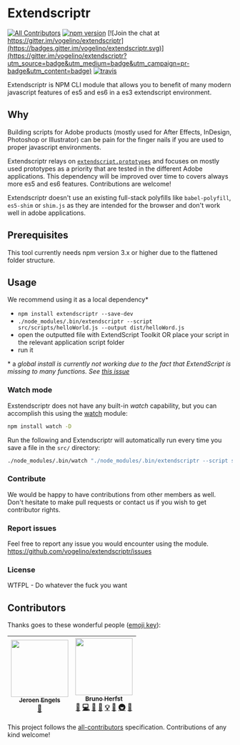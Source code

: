 # Extendscriptr  

[![All Contributors](https://img.shields.io/badge/all_contributors-2-orange.svg?style=flat-square)](#contributors)
[![npm version](https://badge.fury.io/js/extendscriptr.svg)](https://badge.fury.io/js/extendscriptr) [![Join the chat at https://gitter.im/vogelino/extendscriptr](https://badges.gitter.im/vogelino/extendscriptr.svg)](https://gitter.im/vogelino/extendscriptr?utm_source=badge&utm_medium=badge&utm_campaign=pr-badge&utm_content=badge) [![travis](https://travis-ci.org/ExtendScript/extendscriptr.svg)](https://travis-ci.org/ExtendScript/extendscriptr)  

Extendscriptr is NPM CLI module that allows you to benefit of many modern javascript features of es5 and es6 in a es3 extendscript environment.

## Why
Building scripts for Adobe products (mostly used for After Effects, InDesign, Photoshop or Illustrator) can be pain for the finger nails if you are used to proper javascript environments.

Extendscriptr relays on [`extendscript.prototypes`](https://github.com/fabiantheblind/extendscript.prototypes) and focuses on mostly used prototypes as a priority that are tested in the different Adobe applications. This dependency will be improved over time to covers always more es5 and es6 features. Contributions are welcome!

Extendscriptr doesn't use an existing full-stack polyfills like `babel-polyfill`, `es5-shim` or `shim.js` as they are intended for the browser and don't work well in adobe applications.

## Prerequisites  
This tool currently needs npm version 3.x or higher due to the flattened folder structure.

## Usage  
We recommend using it as a local dependency\*

- `npm install extendscriptr --save-dev`
- `./node_modules/.bin/extendscriptr --script src/scripts/helloWorld.js --output dist/helloWord.js`
- open the outputted file with ExtendScript Toolkit OR place your script in the relevant application script folder
- run it

\* a _global install is currently not working due to the fact that ExtendScript is missing to many functions. See [this issue](https://github.com/ExtendScript/extendscriptr/issues/22)_  

### Watch mode

Exstendscriptr does not have any built-in _watch_ capability, but you can accomplish this using the [watch](https://www.npmjs.com/package/watch) module:

```bash
npm install watch -D
```
Run the following and Extendscriptr will automatically run every time you save a file in the `src/` directory:

```bash
./node_modules/.bin/watch "./node_modules/.bin/extendscriptr --script src/helloWorld.js --output dist/helloWord.js" src/
```

### Contribute
We would be happy to have contributions from other members as well. Don't hesitate to make pull requests or contact us if you wish to get contributor rights.


### Report issues
Feel free to report any issue you would encounter using the module.
https://github.com/vogelino/extendscriptr/issues

### License
WTFPL - Do whatever the fuck you want

## Contributors

Thanks goes to these wonderful people ([emoji key](https://github.com/kentcdodds/all-contributors#emoji-key)):

<!-- ALL-CONTRIBUTORS-LIST:START - Do not remove or modify this section -->
<!-- prettier-ignore -->
| [<img src="https://avatars1.githubusercontent.com/u/3869412?v=4" width="128px;"/><br /><sub><b>Jeroen Engels</b></sub>](https://github.com/jfmengels)<br />[📖](https://github.com/ExtendScript/extendscriptr/commits?author=jfmengels "Documentation") | [<img src="https://avatars2.githubusercontent.com/u/1421477?v=4" width="128px;"/><br /><sub><b>Bruno Herfst</b></sub>](http://brunoherfst.com)<br />[💬](#question-GitBruno "Answering Questions") [💻](https://github.com/ExtendScript/extendscriptr/commits?author=GitBruno "Code") [🎨](#design-GitBruno "Design") [📖](https://github.com/ExtendScript/extendscriptr/commits?author=GitBruno "Documentation") [💡](#example-GitBruno "Examples") [🤔](#ideas-GitBruno "Ideas, Planning, & Feedback") [🚇](#infra-GitBruno "Infrastructure (Hosting, Build-Tools, etc)") [🔧](#tool-GitBruno "Tools") |
| :---: | :---: |
<!-- ALL-CONTRIBUTORS-LIST:END -->

This project follows the [all-contributors](https://github.com/kentcdodds/all-contributors) specification. Contributions of any kind welcome!